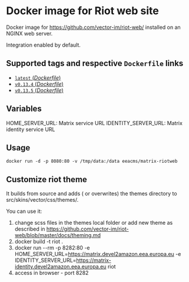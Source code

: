 # Docker image for Riot web site

Docker image for https://github.com/vector-im/riot-web/ installed on an NGINX web server.

Integration enabled by default.

## Supported tags and respective `Dockerfile` links

- [`latest` (*Dockerfile*)](https://github.com/eea/eea.docker.matrix.riot/blob/master/Dockerfile)
- [`v0.13.4` (*Dockerfile*)](https://github.com/eea/eea.docker.matrix.riot/blob/v0.13.4/Dockerfile)
- [`v0.13.5` (*Dockerfile*)](https://github.com/eea/eea.docker.matrix.riot/blob/v0.13.5/Dockerfile)

## Variables

HOME_SERVER_URL: Matrix service URL
IDENTITY_SERVER_URL: Matrix identity service URL

## Usage

```
docker run -d -p 8080:80 -v /tmp/data:/data eeacms/matrix-riotweb
```

## Customize riot theme

It builds from source and adds ( or overwrites) the themes directory to src/skins/vector/css/themes/.

You can use it:

1. change scss files in the themes local folder or add new theme as described in https://github.com/vector-im/riot-web/blob/master/docs/theming.md
2. docker build -t riot .
3. docker run --rm -p 8282:80 -e HOME_SERVER_URL=https://matrix.devel2amazon.eea.europa.eu -e IDENTITY_SERVER_URL=https://matrix-identity.devel2amazon.eea.europa.eu riot
4. access in browser - port 8282